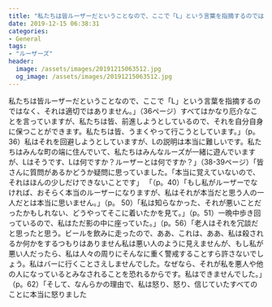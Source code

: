 ```yaml
---
title: "私たちは皆ルーザーだということなので、ここで「L」という言葉を指摘するのではなく、それは適切ではありません。"
date: 2019-12-15 06:38:31
categories:
- General
tags:
- "ルーザーズ"
header:
  image: /assets/images/20191215063512.jpg
  og_image: /assets/images/20191215063512.jpg
---
```


私たちは皆ルーザーだということなので、ここで「L」という言葉を指摘するのではなく、それは適切ではありません。」（36ページ）すべてはかなり厄介なことを言っていますが、私たちは皆、前進しようとしているので、それを自分自身に保つことができます。私たちは皆、うまくやって行こうとしています。」（p。36）私はそれを回避しようとしていますが、Lの説明は本当に難しいです。私たちはみんな町の端に住んでいて、私たちはみんなルーズが一緒に遊んでいますが、Lはそうです、Lは何ですか？ルーザーとは何ですか？」（38-39ページ）「皆さんに質問があるかどうか疑問に思っていました。「本当に覚えていないので、それはほんの少しだけできないことです」 「（p。40）「もし私がルーザーでなければ、おそらく本当のルーザーになりますが、私はそれが本当だと思う人の一人だとは本当に思いません。」（p。 50）「私は知らなかった、それが悪いことだったかもしれない、どうやってそこに着いたかを見て。」（p。51）一晩中歩き回っているので、私はただ影の中に座っていた。」（p。56）「老人はそれを冗談だと思ったと思う。ビールを飲みに走ったので、ああ、これは、ああ、私は殺されるか何かをするつもりはありません私は悪い人のように見えませんが、もし私が悪い人だったら、私は人々の周りにそんなに重く警戒することすら許さないでしょう。私はバーに行くことさえしませんでした。なぜなら、それが私を悪人や他の人になっているとみなされることを恐れるからです。私はできませんでした。」（p。62）「そして、なんらかの理由で、私は怒り、怒り、信じていたすべてのことに本当に怒りました

